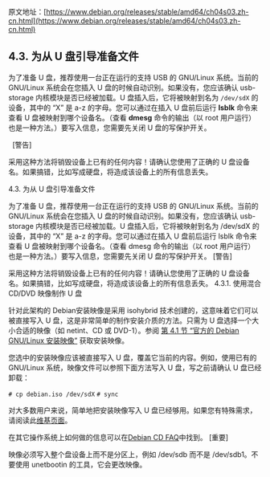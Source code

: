 原文地址：[https://www.debian.org/releases/stable/amd64/ch04s03.zh-cn.html](https://www.debian.org/releases/stable/amd64/ch04s03.zh-cn.html)
<div class="titlepage"><div><div><h2 class="title">4.3. 为从 U 盘引导准备文件</h2></div></div></div>
<p>为了准备 U 盘，推荐使用一台正在运行的支持 USB 的 GNU/Linux 系统。当前的 GNU/Linux 系统会在您插入 U 盘的时候自动识别。如果没有，您应该确认 usb-storage 内核模块是否已经被加载。U 盘插入后，它将被映射到名为 <code class="filename">/dev/sdX</code> 的设备，其中的 <span class="quote">“<span class="quote">X</span>”</span> 是 a-z 的字母。您可以通过在插入 U 盘前后运行 <span class="command"><strong>lsblk</strong></span> 命令来查看 U 盘被映射到哪个设备名。（查看 <span class="command"><strong>dmesg</strong></span> 命令的输出（以 root 用户运行）也是一种方法。）要写入信息，您需要先关闭 U 盘的写保护开关。 </p>
<div class="warning">
  [警告]

采用这种方法将销毁设备上已有的任何内容！请确认您使用了正确的 U 盘设备名。如果搞错，比如写成硬盘，将造成该设备上的所有信息丢失。

</div></div>4.3. 为从 U 盘引导准备文件

为了准备 U 盘，推荐使用一台正在运行的支持 USB 的 GNU/Linux 系统。当前的 GNU/Linux 系统会在您插入 U 盘的时候自动识别。如果没有，您应该确认 usb-storage 内核模块是否已经被加载。U 盘插入后，它将被映射到名为 /dev/sdX 的设备，其中的 “X” 是 a-z 的字母。您可以通过在插入 U 盘前后运行 lsblk 命令来查看 U 盘被映射到哪个设备名。（查看 dmesg 命令的输出（以 root 用户运行）也是一种方法。）要写入信息，您需要先关闭 U 盘的写保护开关。
[警告] 

采用这种方法将销毁设备上已有的任何内容！请确认您使用了正确的 U 盘设备名。如果搞错，比如写成硬盘，将造成该设备上的所有信息丢失。
4.3.1. 使用混合 CD/DVD 映像制作 U 盘

针对此架构的 Debian安装映像是采用 isohybrid 技术创建的，这意味着它们可以被直接写入 U 盘，这是非常简单的制作安装介质的方法。只需为 U 盘选择一个大小合适的映像（如 netint、CD 或 DVD-1）。参阅 [第 4.1 节 “官方的 Debian GNU/Linux 安装映像”](https://www.debian.org/releases/stable/amd64/ch04s01.zh-cn.html) 获取安装映像。

您选中的安装映像应该被直接写入 U 盘，覆盖它当前的内容。例如，使用已有的 GNU/Linux 系统，映像文件可以参照下面方法写入 U 盘，写之前请确认 U 盘已经卸载：

`# cp debian.iso /dev/sdX`
`# sync`

对大多数用户来说，简单地把安装映像写入 U 盘已经够用。如果您有特殊需求，请阅读此[维基页面](https://wiki.debian.org/DebianInstaller/CreateUSBMedia)。

在其它操作系统上如何做的信息可以在[Debian CD FAQ](https://www.debian.org/CD/faq/index.en.html#write-usb)中找到。
[重要] 

映像必须写入整个盘设备上而不是分区上，例如 /dev/sdb 而不是 /dev/sdb1。不要使用 unetbootin 的工具，它会更改映像。